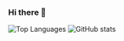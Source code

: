 ### Hi there 👋

![Top Languages](https://github-readme-stats.vercel.app/api/top-langs/?username=LC1243&theme=tokyonight) 
![GitHub stats](https://github-readme-stats.vercel.app/api?username=LC1243&show_icons=true&theme=tokyonight)
